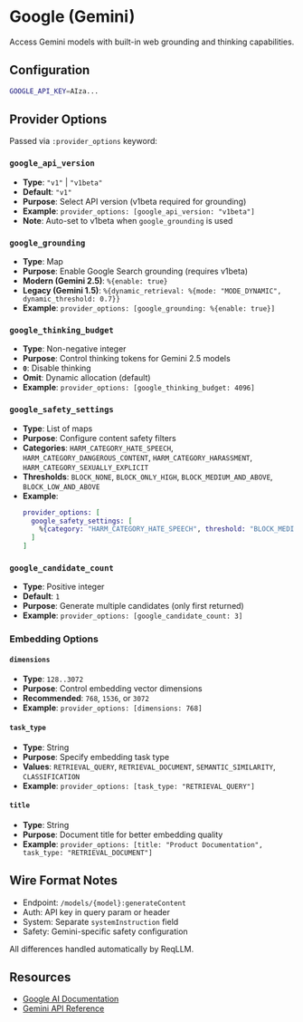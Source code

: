 # Google (Gemini)

Access Gemini models with built-in web grounding and thinking capabilities.

## Configuration

```bash
GOOGLE_API_KEY=AIza...
```

## Provider Options

Passed via `:provider_options` keyword:

### `google_api_version`
- **Type**: `"v1"` | `"v1beta"`
- **Default**: `"v1"`
- **Purpose**: Select API version (v1beta required for grounding)
- **Example**: `provider_options: [google_api_version: "v1beta"]`
- **Note**: Auto-set to v1beta when `google_grounding` is used

### `google_grounding`
- **Type**: Map
- **Purpose**: Enable Google Search grounding (requires v1beta)
- **Modern (Gemini 2.5)**: `%{enable: true}`
- **Legacy (Gemini 1.5)**: `%{dynamic_retrieval: %{mode: "MODE_DYNAMIC", dynamic_threshold: 0.7}}`
- **Example**: `provider_options: [google_grounding: %{enable: true}]`

### `google_thinking_budget`
- **Type**: Non-negative integer
- **Purpose**: Control thinking tokens for Gemini 2.5 models
- **`0`**: Disable thinking
- **Omit**: Dynamic allocation (default)
- **Example**: `provider_options: [google_thinking_budget: 4096]`

### `google_safety_settings`
- **Type**: List of maps
- **Purpose**: Configure content safety filters
- **Categories**: `HARM_CATEGORY_HATE_SPEECH`, `HARM_CATEGORY_DANGEROUS_CONTENT`, `HARM_CATEGORY_HARASSMENT`, `HARM_CATEGORY_SEXUALLY_EXPLICIT`
- **Thresholds**: `BLOCK_NONE`, `BLOCK_ONLY_HIGH`, `BLOCK_MEDIUM_AND_ABOVE`, `BLOCK_LOW_AND_ABOVE`
- **Example**:
  ```elixir
  provider_options: [
    google_safety_settings: [
      %{category: "HARM_CATEGORY_HATE_SPEECH", threshold: "BLOCK_MEDIUM_AND_ABOVE"}
    ]
  ]
  ```

### `google_candidate_count`
- **Type**: Positive integer
- **Default**: `1`
- **Purpose**: Generate multiple candidates (only first returned)
- **Example**: `provider_options: [google_candidate_count: 3]`

### Embedding Options

#### `dimensions`
- **Type**: `128..3072`
- **Purpose**: Control embedding vector dimensions
- **Recommended**: `768`, `1536`, or `3072`
- **Example**: `provider_options: [dimensions: 768]`

#### `task_type`
- **Type**: String
- **Purpose**: Specify embedding task type
- **Values**: `RETRIEVAL_QUERY`, `RETRIEVAL_DOCUMENT`, `SEMANTIC_SIMILARITY`, `CLASSIFICATION`
- **Example**: `provider_options: [task_type: "RETRIEVAL_QUERY"]`

#### `title`
- **Type**: String
- **Purpose**: Document title for better embedding quality
- **Example**: `provider_options: [title: "Product Documentation", task_type: "RETRIEVAL_DOCUMENT"]`

## Wire Format Notes

- Endpoint: `/models/{model}:generateContent`
- Auth: API key in query param or header
- System: Separate `systemInstruction` field
- Safety: Gemini-specific safety configuration

All differences handled automatically by ReqLLM.

## Resources

- [Google AI Documentation](https://ai.google.dev/docs)
- [Gemini API Reference](https://ai.google.dev/api/rest)
